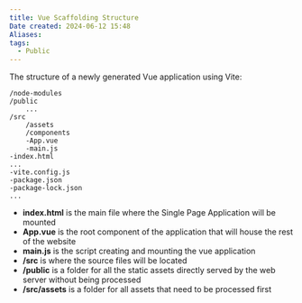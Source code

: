 ```yaml
---
title: Vue Scaffolding Structure
Date created: 2024-06-12 15:48
Aliases:
tags: 
  - Public
---
```


The structure of a newly generated Vue application using Vite:

```
/node-modules
/public
	...
/src
	/assets
	/components
	-App.vue
	-main.js
-index.html
...
-vite.config.js
-package.json
-package-lock.json
...
```

- **index.html** is the main file where the Single Page Application will be mounted
- **App.vue** is the root component of the application that will house the rest of the website
- **main.js** is the script creating and mounting the vue application
- **/src** is where the source files will be located
- **/public** is a folder for all the static assets directly served by the web server without being processed
- **/src/assets** is a folder for all assets that need to be processed first